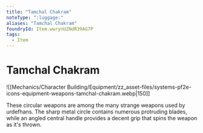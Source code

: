 ```yaml
---
title: "Tamchal Chakram"
noteType: ":luggage:"
aliases: "Tamchal Chakram"
foundryId: Item.wwrynUZNdR39AG7P
tags:
  - Item
---
```


# Tamchal Chakram
![[Mechanics/Character Building/Equipment/zz_asset-files/systems-pf2e-icons-equipment-weapons-tamchal-chakram.webp|150]]

These circular weapons are among the many strange weapons used by urdefhans. The sharp metal circle contains numerous protruding blades, while an angled central handle provides a decent grip that spins the weapon as it's thrown.

